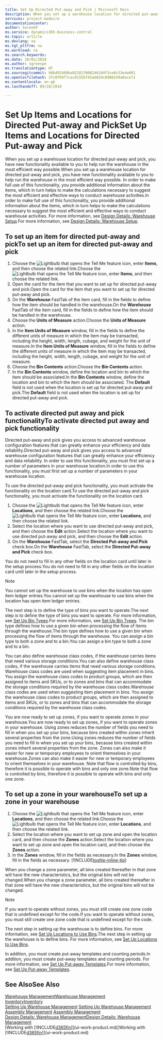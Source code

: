 ```yaml
---
title: Set Up Directed Put-away and Pick | Microsoft Docs
description: When you set up a warehouse location for directed put-away and pick, you have new functionality available to you to help run the warehouse in the most efficient way possible.
services: project-madeira
documentationcenter: 
author: SorenGP
ms.service: dynamics365-business-central
ms.topic: article
ms.devlang: na
ms.tgt_pltfrm: na
ms.workload: na
ms.search.keywords: 
ms.date: 10/01/2018
ms.author: sgroespe
ms.translationtype: HT
ms.sourcegitcommit: 9dbd92409ba02281f008246194f3ce0c53e4e001
ms.openlocfilehash: 37c8f69f7cac8155bf45ab02dc8908249a0ace71
ms.contentlocale: en-gb
ms.lasthandoff: 09/28/2018

---
```

# <a name="set-up-items-and-locations-for-directed-put-away-and-pick"></a><span data-ttu-id="d8aef-103">Set Up Items and Locations for Directed Put-away and Pick</span><span class="sxs-lookup"><span data-stu-id="d8aef-103">Set Up Items and Locations for Directed Put-away and Pick</span></span>
<span data-ttu-id="d8aef-104">When you set up a warehouse location for directed put-away and pick, you have new functionality available to you to help run the warehouse in the most efficient way possible.</span><span class="sxs-lookup"><span data-stu-id="d8aef-104">When you set up a warehouse location for directed put-away and pick, you have new functionality available to you to help run the warehouse in the most efficient way possible.</span></span> <span data-ttu-id="d8aef-105">In order to make full use of this functionality, you provide additional information about the items, which in turn helps to make the calculations necessary to suggest the most efficient and effective ways to conduct warehouse activities.</span><span class="sxs-lookup"><span data-stu-id="d8aef-105">In order to make full use of this functionality, you provide additional information about the items, which in turn helps to make the calculations necessary to suggest the most efficient and effective ways to conduct warehouse activities.</span></span> <span data-ttu-id="d8aef-106">For more information, see [Design Details: Warehouse Setup](design-details-warehouse-setup.md).</span><span class="sxs-lookup"><span data-stu-id="d8aef-106">For more information, see [Design Details: Warehouse Setup](design-details-warehouse-setup.md).</span></span>

## <a name="to-set-up-an-item-for-directed-put-away-and-pick"></a><span data-ttu-id="d8aef-107">To set up an item for directed put-away and pick</span><span class="sxs-lookup"><span data-stu-id="d8aef-107">To set up an item for directed put-away and pick</span></span>  
1.  <span data-ttu-id="d8aef-108">Choose the ![Lightbulb that opens the Tell Me feature](media/ui-search/search_small.png "Tell me what you want to do") icon, enter **Items**, and then choose the related link.</span><span class="sxs-lookup"><span data-stu-id="d8aef-108">Choose the ![Lightbulb that opens the Tell Me feature](media/ui-search/search_small.png "Tell me what you want to do") icon, enter **Items**, and then choose the related link.</span></span>  
2.  <span data-ttu-id="d8aef-109">Open the card for the item that you want to set up for directed put-away and pick.</span><span class="sxs-lookup"><span data-stu-id="d8aef-109">Open the card for the item that you want to set up for directed put-away and pick.</span></span>
3. <span data-ttu-id="d8aef-110">On the **Warehouse** FastTab of the item card, fill in the fields to define how the item should be handled in the warehouse.</span><span class="sxs-lookup"><span data-stu-id="d8aef-110">On the **Warehouse** FastTab of the item card, fill in the fields to define how the item should be handled in the warehouse.</span></span>  
4.  <span data-ttu-id="d8aef-111">Choose the **Units of Measure** action.</span><span class="sxs-lookup"><span data-stu-id="d8aef-111">Choose the **Units of Measure** action.</span></span>
5. <span data-ttu-id="d8aef-112">In the **Item Units of Measure** window, fill in the fields to define the different units of measure in which the item may be transacted, including the height, width, length, cubage, and weight for the unit of measure.</span><span class="sxs-lookup"><span data-stu-id="d8aef-112">In the **Item Units of Measure** window, fill in the fields to define the different units of measure in which the item may be transacted, including the height, width, length, cubage, and weight for the unit of measure.</span></span>
6. <span data-ttu-id="d8aef-113">Choose the **Bin Contents** action.</span><span class="sxs-lookup"><span data-stu-id="d8aef-113">Choose the **Bin Contents** action.</span></span>
7. <span data-ttu-id="d8aef-114">In the **Bin Contents** window, define the location and bin to which the item should be associated.</span><span class="sxs-lookup"><span data-stu-id="d8aef-114">In the **Bin Contents** window, define the location and bin to which the item should be associated.</span></span> <span data-ttu-id="d8aef-115">The **Default** field is not used when the location is set up for directed put-away and pick.</span><span class="sxs-lookup"><span data-stu-id="d8aef-115">The **Default** field is not used when the location is set up for directed put-away and pick.</span></span>  

## <a name="to-activate-directed-put-away-and-pick-functionality"></a><span data-ttu-id="d8aef-116">To activate directed put away and pick functionality</span><span class="sxs-lookup"><span data-stu-id="d8aef-116">To activate directed put away and pick functionality</span></span>  
<span data-ttu-id="d8aef-117">Directed put-away and pick gives you access to advanced warehouse configuration features that can greatly enhance your efficiency and data reliability.</span><span class="sxs-lookup"><span data-stu-id="d8aef-117">Directed put-away and pick gives you access to advanced warehouse configuration features that can greatly enhance your efficiency and data reliability.</span></span> <span data-ttu-id="d8aef-118">In order to use this functionality, you must first set up a number of parameters in your warehouse location.</span><span class="sxs-lookup"><span data-stu-id="d8aef-118">In order to use this functionality, you must first set up a number of parameters in your warehouse location.</span></span>  

<span data-ttu-id="d8aef-119">To use the directed put-away and pick functionality, you must activate the functionality on the location card.</span><span class="sxs-lookup"><span data-stu-id="d8aef-119">To use the directed put-away and pick functionality, you must activate the functionality on the location card.</span></span>    
1.  <span data-ttu-id="d8aef-120">Choose the ![Lightbulb that opens the Tell Me feature](media/ui-search/search_small.png "Tell me what you want to do") icon, enter **Locations**, and then choose the related link.</span><span class="sxs-lookup"><span data-stu-id="d8aef-120">Choose the ![Lightbulb that opens the Tell Me feature](media/ui-search/search_small.png "Tell me what you want to do") icon, enter **Locations**, and then choose the related link.</span></span>  
2.  <span data-ttu-id="d8aef-121">Select the location where you want to use directed put-away and pick, and then choose the **Edit** action.</span><span class="sxs-lookup"><span data-stu-id="d8aef-121">Select the location where you want to use directed put-away and pick, and then choose the **Edit** action.</span></span>  
3.  <span data-ttu-id="d8aef-122">On the **Warehouse** FastTab, select the **Directed Put-away and Pick** check box.</span><span class="sxs-lookup"><span data-stu-id="d8aef-122">On the **Warehouse** FastTab, select the **Directed Put-away and Pick** check box.</span></span>  

<span data-ttu-id="d8aef-123">You do not need to fill in any other fields on the location card until later in the setup process.</span><span class="sxs-lookup"><span data-stu-id="d8aef-123">You do not need to fill in any other fields on the location card until later in the setup process.</span></span>  

> [!NOTE]  
>  <span data-ttu-id="d8aef-124">You cannot set up the warehouse to use bins when the location has open item ledger entries.</span><span class="sxs-lookup"><span data-stu-id="d8aef-124">You cannot set up the warehouse to use bins when the location has open item ledger entries.</span></span>  

<span data-ttu-id="d8aef-125">The next step is to define the type of bins you want to operate.</span><span class="sxs-lookup"><span data-stu-id="d8aef-125">The next step is to define the type of bins you want to operate.</span></span> <span data-ttu-id="d8aef-126">For more information, see [Set Up Bin Types](warehouse-how-to-set-up-bin-types.md).</span><span class="sxs-lookup"><span data-stu-id="d8aef-126">For more information, see [Set Up Bin Types](warehouse-how-to-set-up-bin-types.md).</span></span> <span data-ttu-id="d8aef-127">The bin type defines how to use a given bin when processing the flow of items through the warehouse.</span><span class="sxs-lookup"><span data-stu-id="d8aef-127">The bin type defines how to use a given bin when processing the flow of items through the warehouse.</span></span> <span data-ttu-id="d8aef-128">You can assign a bin type to both a zone and to a bin.</span><span class="sxs-lookup"><span data-stu-id="d8aef-128">You can assign a bin type to both a zone and to a bin.</span></span>  

<span data-ttu-id="d8aef-129">You can also define warehouse class codes, if the warehouse carries items that need various storage conditions.</span><span class="sxs-lookup"><span data-stu-id="d8aef-129">You can also define warehouse class codes, if the warehouse carries items that need various storage conditions.</span></span> <span data-ttu-id="d8aef-130">Warehouse class codes are used when suggesting item placement in bins. You assign the warehouse class codes to product groups, which are then assigned to items and SKUs, or to zones and bins that can accommodate the storage conditions required by the warehouse class codes.</span><span class="sxs-lookup"><span data-stu-id="d8aef-130">Warehouse class codes are used when suggesting item placement in bins. You assign the warehouse class codes to product groups, which are then assigned to items and SKUs, or to zones and bins that can accommodate the storage conditions required by the warehouse class codes.</span></span>  

<span data-ttu-id="d8aef-131">You are now ready to set up zones, if you want to operate zones in your warehouse.</span><span class="sxs-lookup"><span data-stu-id="d8aef-131">You are now ready to set up zones, if you want to operate zones in your warehouse.</span></span> <span data-ttu-id="d8aef-132">Using zones reduces the number of fields you need to fill in when you set up your bins, because bins created within zones inherit several properties from the zone.</span><span class="sxs-lookup"><span data-stu-id="d8aef-132">Using zones reduces the number of fields you need to fill in when you set up your bins, because bins created within zones inherit several properties from the zone.</span></span> <span data-ttu-id="d8aef-133">Zones can also make it easier for new or temporary employees to orient themselves in your warehouse.</span><span class="sxs-lookup"><span data-stu-id="d8aef-133">Zones can also make it easier for new or temporary employees to orient themselves in your warehouse.</span></span> <span data-ttu-id="d8aef-134">Note that flow is controlled by bins, therefore it is possible to operate with bins and only one zone.</span><span class="sxs-lookup"><span data-stu-id="d8aef-134">Note that flow is controlled by bins, therefore it is possible to operate with bins and only one zone.</span></span>  

## <a name="to-set-up-a-zone-in-your-warehouse"></a><span data-ttu-id="d8aef-135">To set up a zone in your warehouse</span><span class="sxs-lookup"><span data-stu-id="d8aef-135">To set up a zone in your warehouse</span></span>  
1.  <span data-ttu-id="d8aef-136">Choose the ![Lightbulb that opens the Tell Me feature](media/ui-search/search_small.png "Tell me what you want to do") icon, enter **Locations**, and then choose the related link.</span><span class="sxs-lookup"><span data-stu-id="d8aef-136">Choose the ![Lightbulb that opens the Tell Me feature](media/ui-search/search_small.png "Tell me what you want to do") icon, enter **Locations**, and then choose the related link.</span></span>  
2.  <span data-ttu-id="d8aef-137">Select the location where you want to set up zone and open the location card, and then choose the **Zones** action.</span><span class="sxs-lookup"><span data-stu-id="d8aef-137">Select the location where you want to set up zone and open the location card, and then choose the **Zones** action.</span></span>  
3.  <span data-ttu-id="d8aef-138">In the **Zones** window, fill in the fields as necessary.</span><span class="sxs-lookup"><span data-stu-id="d8aef-138">In the **Zones** window, fill in the fields as necessary.</span></span> [!INCLUDE[tooltip-inline-tip](includes/tooltip-inline-tip_md.md)]  

<span data-ttu-id="d8aef-139">When you change a zone parameter, all bins created thereafter in that zone will have the new characteristics, but the original bins will not be changed.</span><span class="sxs-lookup"><span data-stu-id="d8aef-139">When you change a zone parameter, all bins created thereafter in that zone will have the new characteristics, but the original bins will not be changed.</span></span>  

> [!NOTE]  
>  <span data-ttu-id="d8aef-140">If you want to operate without zones, you must still create one zone code that is undefined except for the code.</span><span class="sxs-lookup"><span data-stu-id="d8aef-140">If you want to operate without zones, you must still create one zone code that is undefined except for the code.</span></span>  

<span data-ttu-id="d8aef-141">The next step in setting up the warehouse is to define bins. For more information, see [Set Up Locations to Use Bins](warehouse-how-to-set-up-locations-to-use-bins.md).</span><span class="sxs-lookup"><span data-stu-id="d8aef-141">The next step in setting up the warehouse is to define bins. For more information, see [Set Up Locations to Use Bins](warehouse-how-to-set-up-locations-to-use-bins.md).</span></span>  

<span data-ttu-id="d8aef-142">In addition, you must create put-away templates and counting periods.</span><span class="sxs-lookup"><span data-stu-id="d8aef-142">In addition, you must create put-away templates and counting periods.</span></span> <span data-ttu-id="d8aef-143">For more information, see [Set Up Put-away Templates](warehouse-how-to-set-up-put-away-templates.md).</span><span class="sxs-lookup"><span data-stu-id="d8aef-143">For more information, see [Set Up Put-away Templates](warehouse-how-to-set-up-put-away-templates.md).</span></span>  

## <a name="see-also"></a><span data-ttu-id="d8aef-144">See Also</span><span class="sxs-lookup"><span data-stu-id="d8aef-144">See Also</span></span>  
[<span data-ttu-id="d8aef-145">Warehouse Management</span><span class="sxs-lookup"><span data-stu-id="d8aef-145">Warehouse Management</span></span>](warehouse-manage-warehouse.md)  
[<span data-ttu-id="d8aef-146">Inventory</span><span class="sxs-lookup"><span data-stu-id="d8aef-146">Inventory</span></span>](inventory-manage-inventory.md)  
<span data-ttu-id="d8aef-147">[Setting Up Warehouse Management](warehouse-setup-warehouse.md)   </span><span class="sxs-lookup"><span data-stu-id="d8aef-147">[Setting Up Warehouse Management](warehouse-setup-warehouse.md)   </span></span>  
<span data-ttu-id="d8aef-148">[Assembly Management](assembly-assemble-items.md)  </span><span class="sxs-lookup"><span data-stu-id="d8aef-148">[Assembly Management](assembly-assemble-items.md)  </span></span>  
[<span data-ttu-id="d8aef-149">Design Details: Warehouse Management</span><span class="sxs-lookup"><span data-stu-id="d8aef-149">Design Details: Warehouse Management</span></span>](design-details-warehouse-management.md)  
<span data-ttu-id="d8aef-150">[Working with [!INCLUDE[d365fin](includes/d365fin_md.md)]](ui-work-product.md)</span><span class="sxs-lookup"><span data-stu-id="d8aef-150">[Working with [!INCLUDE[d365fin](includes/d365fin_md.md)]](ui-work-product.md)</span></span>  

